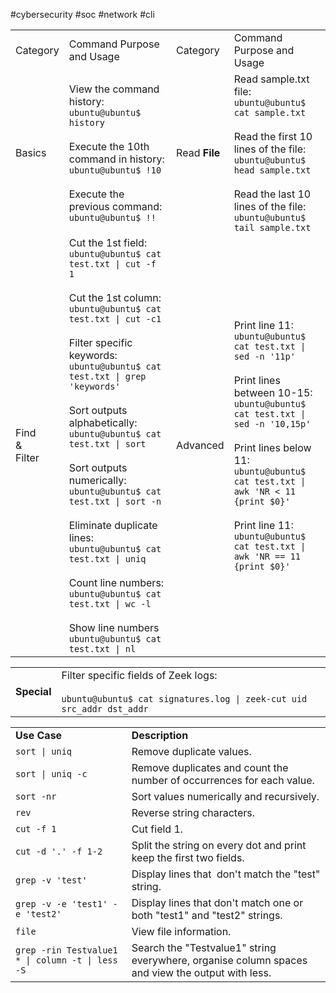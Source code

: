 #cybersecurity #soc #network #cli 

|   |   |   |   |
|---|---|---|---|
|Category|Command Purpose and Usage|Category|Command Purpose and Usage|
|Basics|View the command history:  <br>`ubuntu@ubuntu$ history`  <br><br>Execute the 10th command in history:  <br>`ubuntu@ubuntu$ !10`<br><br>Execute the previous command:  <br>`ubuntu@ubuntu$ !!`|Read **File**|Read sample.txt file:  <br>`ubuntu@ubuntu$ cat sample.txt`<br><br>Read the first 10 lines of the file:  <br>`ubuntu@ubuntu$ head sample.txt`  <br><br>Read the last 10 lines of the file:  <br>`ubuntu@ubuntu$ tail sample.txt`|
|Find  <br>&  <br>Filter|Cut the 1st field:  <br>`ubuntu@ubuntu$ cat test.txt \| cut -f 1`  <br><br>Cut the 1st column:  <br>`ubuntu@ubuntu$ cat test.txt \| cut -c1`  <br><br>Filter specific keywords:  <br>`ubuntu@ubuntu$ cat test.txt \| grep 'keywords'`  <br><br>Sort outputs alphabetically:  <br>`ubuntu@ubuntu$ cat test.txt \| sort`<br><br>Sort outputs numerically:  <br>`ubuntu@ubuntu$ cat test.txt \| sort -n`<br><br>Eliminate duplicate lines:  <br>`ubuntu@ubuntu$ cat test.txt \| uniq`  <br><br>Count line numbers:  <br>`ubuntu@ubuntu$ cat test.txt \| wc -l`  <br><br>Show line numbers  <br>`ubuntu@ubuntu$ cat test.txt \| nl`|Advanced|Print line 11:  <br>`ubuntu@ubuntu$ cat test.txt \| sed -n '11p'`  <br><br>Print lines between 10-15:  <br>`ubuntu@ubuntu$ cat test.txt \| sed -n '10,15p'`<br><br>Print lines below 11:  <br>`ubuntu@ubuntu$ cat test.txt \| awk 'NR < 11 {print $0}'`  <br><br>Print line 11:  <br>`ubuntu@ubuntu$ cat test.txt \| awk 'NR == 11 {print $0}'`|

|   |   |
|---|---|
|**Special**|Filter specific fields of Zeek logs:<br><br>`ubuntu@ubuntu$ cat signatures.log \| zeek-cut uid src_addr dst_addr`|

|   |   |
|---|---|
|**Use Case**|**Description**|
|`sort \| uniq`|Remove duplicate values.|
|`sort \| uniq -c`|Remove duplicates and count the number of occurrences for each value.|
|`sort -nr`|Sort values numerically and recursively.|
|`rev`|Reverse string characters.|
|`cut -f 1`|Cut field 1.|
|`cut -d '.' -f 1-2`|Split the string on every dot and print keep the first two fields.|
|`grep -v 'test'`|Display lines that  don't match the "test" string.|
|`grep -v -e 'test1' -e 'test2'`|Display lines that don't match one or both "test1" and "test2" strings.|
|`file`|View file information.|
|`grep -rin Testvalue1 * \| column -t \| less -S`|Search the "Testvalue1" string everywhere, organise column spaces and view the output with less.|
